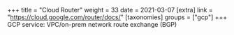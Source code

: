 +++
title = "Cloud Router"
weight = 33
date = 2021-03-07
[extra]
link = "https://cloud.google.com/router/docs/"
[taxonomies]
groups = ["gcp"]
+++
GCP service: VPC/on-prem network route exchange (BGP)

